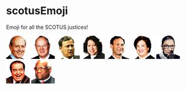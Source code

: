 # scotusEmoji
Emoji for all the SCOTUS justices!


<img src="https://raw.githubusercontent.com/saw/scotusEmoji/master/breyer.png" height="64" width="64" alt="breyer"> <img src="https://raw.githubusercontent.com/saw/scotusEmoji/master/kennedy.png" height="64" width="64" alt="kennedy"> <img src="https://raw.githubusercontent.com/saw/scotusEmoji/master/roberts.png" height="64" width="64" alt="roberts"> <img src="https://raw.githubusercontent.com/saw/scotusEmoji/master/sotomayor.png" height="64" width="64" alt="sotomayor"> <img src="https://raw.githubusercontent.com/saw/scotusEmoji/master/alito.png" height="64" width="64" alt="alito"> <img src="https://raw.githubusercontent.com/saw/scotusEmoji/master/kagan.png" height="64" width="64" alt="kagan"> <img src="https://raw.githubusercontent.com/saw/scotusEmoji/master/rbg.png" height="64" width="64" alt="rbg"> <img src="https://raw.githubusercontent.com/saw/scotusEmoji/master/scalia.png" height="64" width="64" alt="scalia"> <img src="https://raw.githubusercontent.com/saw/scotusEmoji/master/thomas.png" height="64" width="64" alt="thomas"> 
